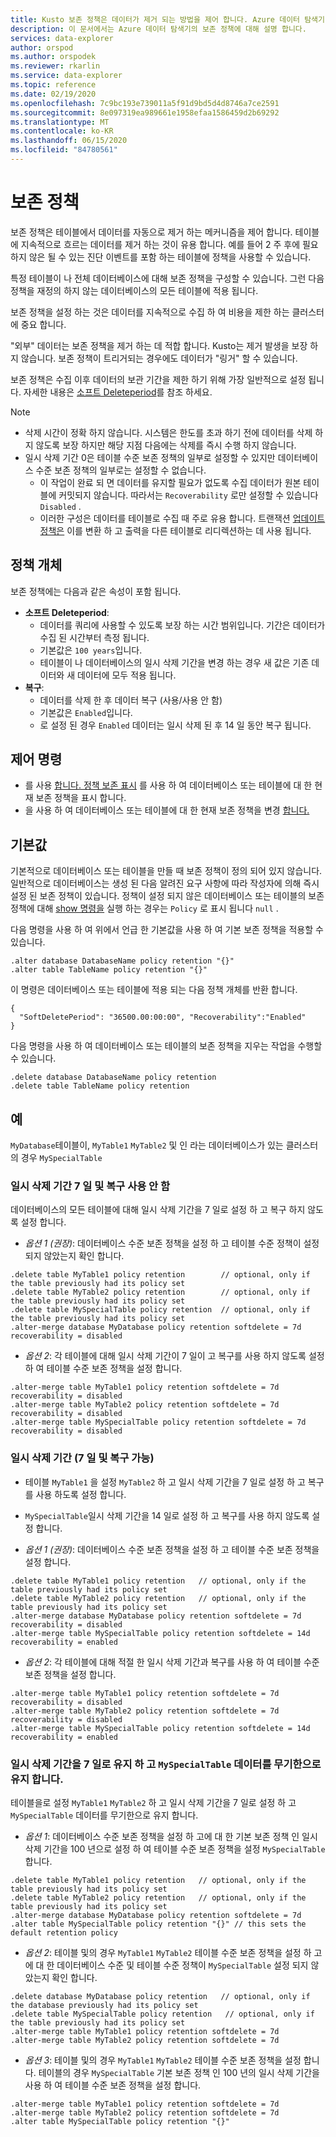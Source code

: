 ```yaml
---
title: Kusto 보존 정책은 데이터가 제거 되는 방법을 제어 합니다. Azure 데이터 탐색기
description: 이 문서에서는 Azure 데이터 탐색기의 보존 정책에 대해 설명 합니다.
services: data-explorer
author: orspod
ms.author: orspodek
ms.reviewer: rkarlin
ms.service: data-explorer
ms.topic: reference
ms.date: 02/19/2020
ms.openlocfilehash: 7c9bc193e739011a5f91d9bd5d4d8746a7ce2591
ms.sourcegitcommit: 8e097319ea989661e1958efaa1586459d2b69292
ms.translationtype: MT
ms.contentlocale: ko-KR
ms.lasthandoff: 06/15/2020
ms.locfileid: "84780561"
---
```

# <a name="retention-policy"></a>보존 정책

보존 정책은 테이블에서 데이터를 자동으로 제거 하는 메커니즘을 제어 합니다. 테이블에 지속적으로 흐르는 데이터를 제거 하는 것이 유용 합니다. 예를 들어 2 주 후에 필요 하지 않은 될 수 있는 진단 이벤트를 포함 하는 테이블에 정책을 사용할 수 있습니다.

특정 테이블이 나 전체 데이터베이스에 대해 보존 정책을 구성할 수 있습니다.
그런 다음 정책을 재정의 하지 않는 데이터베이스의 모든 테이블에 적용 됩니다.

보존 정책을 설정 하는 것은 데이터를 지속적으로 수집 하 여 비용을 제한 하는 클러스터에 중요 합니다.

"외부" 데이터는 보존 정책을 제거 하는 데 적합 합니다. Kusto는 제거 발생을 보장 하지 않습니다. 보존 정책이 트리거되는 경우에도 데이터가 "링거" 할 수 있습니다.

보존 정책은 수집 이후 데이터의 보관 기간을 제한 하기 위해 가장 일반적으로 설정 됩니다.
자세한 내용은 [소프트 Deleteperiod](#the-policy-object)를 참조 하세요.

> [!NOTE]
> * 삭제 시간이 정확 하지 않습니다. 시스템은 한도를 초과 하기 전에 데이터를 삭제 하지 않도록 보장 하지만 해당 지점 다음에는 삭제를 즉시 수행 하지 않습니다.
> * 일시 삭제 기간 0은 테이블 수준 보존 정책의 일부로 설정할 수 있지만 데이터베이스 수준 보존 정책의 일부로는 설정할 수 없습니다.
>   * 이 작업이 완료 되 면 데이터를 유지할 필요가 없도록 수집 데이터가 원본 테이블에 커밋되지 않습니다. 따라서는 `Recoverability` 로만 설정할 수 있습니다 `Disabled` .
>   * 이러한 구성은 데이터를 테이블로 수집 때 주로 유용 합니다.
> 트랜잭션 [업데이트 정책은](updatepolicy.md) 이를 변환 하 고 출력을 다른 테이블로 리디렉션하는 데 사용 됩니다.

## <a name="the-policy-object"></a>정책 개체

보존 정책에는 다음과 같은 속성이 포함 됩니다.

* **소프트 Deleteperiod**:
    * 데이터를 쿼리에 사용할 수 있도록 보장 하는 시간 범위입니다. 기간은 데이터가 수집 된 시간부터 측정 됩니다.
    * 기본값은 `100 years`입니다.
    * 테이블이 나 데이터베이스의 일시 삭제 기간을 변경 하는 경우 새 값은 기존 데이터와 새 데이터에 모두 적용 됩니다.
* **복구**:
    * 데이터를 삭제 한 후 데이터 복구 (사용/사용 안 함)
    * 기본값은 `Enabled`입니다.
    * 로 설정 된 경우 `Enabled` 데이터는 일시 삭제 된 후 14 일 동안 복구 됩니다.

## <a name="control-commands"></a>제어 명령

* 를 사용 [합니다. 정책 보존 표시](../management/retention-policy.md) 를 사용 하 여 데이터베이스 또는 테이블에 대 한 현재 보존 정책을 표시 합니다.
* 을 사용 하 여 데이터베이스 또는 테이블에 대 한 현재 보존 정책을 변경 [합니다.](../management/retention-policy.md)

## <a name="defaults"></a>기본값

기본적으로 데이터베이스 또는 테이블을 만들 때 보존 정책이 정의 되어 있지 않습니다. 일반적으로 데이터베이스는 생성 된 다음 알려진 요구 사항에 따라 작성자에 의해 즉시 설정 된 보존 정책이 있습니다.
정책이 설정 되지 않은 데이터베이스 또는 테이블의 보존 정책에 대해 [show 명령을](../management/retention-policy.md) 실행 하는 경우는 `Policy` 로 표시 됩니다 `null` .

다음 명령을 사용 하 여 위에서 언급 한 기본값을 사용 하 여 기본 보존 정책을 적용할 수 있습니다.

```kusto
.alter database DatabaseName policy retention "{}"
.alter table TableName policy retention "{}"
```

이 명령은 데이터베이스 또는 테이블에 적용 되는 다음 정책 개체를 반환 합니다.

```kusto
{
  "SoftDeletePeriod": "36500.00:00:00", "Recoverability":"Enabled"
}
```

다음 명령을 사용 하 여 데이터베이스 또는 테이블의 보존 정책을 지우는 작업을 수행할 수 있습니다.

```kusto
.delete database DatabaseName policy retention
.delete table TableName policy retention
```

## <a name="examples"></a>예

`MyDatabase`테이블이, `MyTable1` `MyTable2` 및 인 라는 데이터베이스가 있는 클러스터의 경우 `MySpecialTable`

### <a name="soft-delete-period-of-seven-days-and-recoverability-disabled"></a>일시 삭제 기간 7 일 및 복구 사용 안 함

데이터베이스의 모든 테이블에 대해 일시 삭제 기간을 7 일로 설정 하 고 복구 하지 않도록 설정 합니다.

* *옵션 1 (권장)*: 데이터베이스 수준 보존 정책을 설정 하 고 테이블 수준 정책이 설정 되지 않았는지 확인 합니다.

```kusto
.delete table MyTable1 policy retention        // optional, only if the table previously had its policy set
.delete table MyTable2 policy retention        // optional, only if the table previously had its policy set
.delete table MySpecialTable policy retention  // optional, only if the table previously had its policy set
.alter-merge database MyDatabase policy retention softdelete = 7d recoverability = disabled
```

* *옵션 2*: 각 테이블에 대해 일시 삭제 기간이 7 일이 고 복구를 사용 하지 않도록 설정 하 여 테이블 수준 보존 정책을 설정 합니다.

```kusto
.alter-merge table MyTable1 policy retention softdelete = 7d recoverability = disabled
.alter-merge table MyTable2 policy retention softdelete = 7d recoverability = disabled
.alter-merge table MySpecialTable policy retention softdelete = 7d recoverability = disabled
```

### <a name="soft-delete-period-of-seven-days-and-recoverability-enabled"></a>일시 삭제 기간 (7 일 및 복구 가능)

* 테이블 `MyTable1` 을 설정 `MyTable2` 하 고 일시 삭제 기간을 7 일로 설정 하 고 복구를 사용 하도록 설정 합니다.
* `MySpecialTable`일시 삭제 기간을 14 일로 설정 하 고 복구를 사용 하지 않도록 설정 합니다.

* *옵션 1 (권장)*: 데이터베이스 수준 보존 정책을 설정 하 고 테이블 수준 보존 정책을 설정 합니다.

```kusto
.delete table MyTable1 policy retention   // optional, only if the table previously had its policy set
.delete table MyTable2 policy retention   // optional, only if the table previously had its policy set
.alter-merge database MyDatabase policy retention softdelete = 7d recoverability = disabled
.alter-merge table MySpecialTable policy retention softdelete = 14d recoverability = enabled
```

* *옵션 2*: 각 테이블에 대해 적절 한 일시 삭제 기간과 복구를 사용 하 여 테이블 수준 보존 정책을 설정 합니다.

```kusto
.alter-merge table MyTable1 policy retention softdelete = 7d recoverability = disabled
.alter-merge table MyTable2 policy retention softdelete = 7d recoverability = disabled
.alter-merge table MySpecialTable policy retention softdelete = 14d recoverability = enabled
```

### <a name="soft-delete-period-of-seven-days-and-myspecialtable-keeps-its-data-indefinitely"></a>일시 삭제 기간을 7 일로 유지 하 고 `MySpecialTable` 데이터를 무기한으로 유지 합니다.

테이블을로 설정 `MyTable1` `MyTable2` 하 고 일시 삭제 기간을 7 일로 설정 하 고 `MySpecialTable` 데이터를 무기한으로 유지 합니다.

* *옵션 1*: 데이터베이스 수준 보존 정책을 설정 하 고에 대 한 기본 보존 정책 인 일시 삭제 기간을 100 년으로 설정 하 여 테이블 수준 보존 정책을 설정 `MySpecialTable` 합니다.

```kusto
.delete table MyTable1 policy retention   // optional, only if the table previously had its policy set
.delete table MyTable2 policy retention   // optional, only if the table previously had its policy set
.alter-merge database MyDatabase policy retention softdelete = 7d
.alter table MySpecialTable policy retention "{}" // this sets the default retention policy
```

* *옵션 2*: 테이블 및의 경우 `MyTable1` `MyTable2` 테이블 수준 보존 정책을 설정 하 고에 대 한 데이터베이스 수준 및 테이블 수준 정책이 `MySpecialTable` 설정 되지 않았는지 확인 합니다.

```kusto
.delete database MyDatabase policy retention   // optional, only if the database previously had its policy set
.delete table MySpecialTable policy retention   // optional, only if the table previously had its policy set
.alter-merge table MyTable1 policy retention softdelete = 7d
.alter-merge table MyTable2 policy retention softdelete = 7d
```

* *옵션 3*: 테이블 및의 경우 `MyTable1` `MyTable2` 테이블 수준 보존 정책을 설정 합니다. 테이블의 경우 `MySpecialTable` 기본 보존 정책 인 100 년의 일시 삭제 기간을 사용 하 여 테이블 수준 보존 정책을 설정 합니다.

```kusto
.alter-merge table MyTable1 policy retention softdelete = 7d
.alter-merge table MyTable2 policy retention softdelete = 7d
.alter table MySpecialTable policy retention "{}"
```
